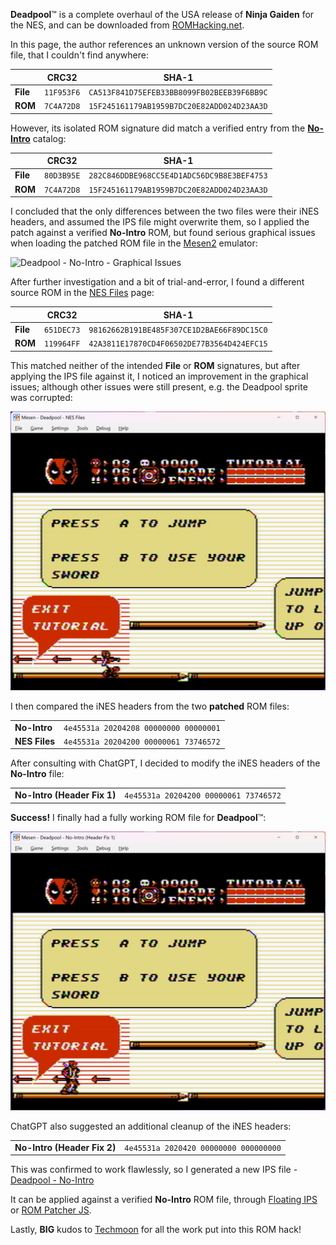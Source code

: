 
**Deadpool**™ is a complete overhaul of the USA release of **Ninja Gaiden** for the NES, and can be downloaded from [ROMHacking.net](https://www.romhacking.net/hacks/4723/).

In this page, the author references an unknown version of the source ROM file, that I couldn't find anywhere:

|          | **CRC32**  | **SHA-1**                                  |
| -------- | ---------- | ------------------------------------------ |
| **File** | `11F953F6` | `CA513F841D75EFEB33BB8099FB02BEEB39F6BB9C` |
| **ROM**  | `7C4A72D8` | `15F245161179AB1959B7DC20E82ADD024D23AA3D` |

However, its isolated ROM signature did match a verified entry from the **[No-Intro](https://datomatic.no-intro.org/index.php?page=show_record&s=45&n=1569)** catalog:

|          | **CRC32**  | **SHA-1**                                  |
| -------- | ---------- | ------------------------------------------ |
| **File** | `80D3B95E` | `282C846DDBE968CC5E4D1ADC56DC9B8E3BEF4753` |
| **ROM**  | `7C4A72D8` | `15F245161179AB1959B7DC20E82ADD024D23AA3D` |

I concluded that the only differences between the two files were their iNES headers, and assumed the IPS file might overwrite them, so I applied the patch against a verified **No-Intro** ROM, but found serious graphical issues when loading the patched ROM file in the [Mesen2](https://github.com/SourMesen/Mesen2) emulator:

![Deadpool - No-Intro - Graphical Issues](Attachments/Screenshots/Deadpool%20-%20No-Intro%20-%20Graphical%20Issues.png)

After further investigation and a bit of trial-and-error, I found a different source ROM in the [NES Files](https://www.nesfiles.com/NES/Ninja_Gaiden/) page:

|          | **CRC32**  | **SHA-1**                                  |
| -------- | ---------- | ------------------------------------------ |
| **File** | `651DEC73` | `98162662B191BE485F307CE1D2BAE66F89DC15C0` |
| **ROM**  | `119964FF` | `42A3811E17870CD4F06502DE77B3564D424EFC15` |

This matched neither of the intended **File** or **ROM** signatures, but after applying the IPS file against it, I noticed an improvement in the graphical issues; although other issues were still present, e.g. the Deadpool sprite was corrupted:

![Deadpool - NES Files - Graphical Issues](Attachments/Screenshots/Deadpool%20-%20NES%20Files%20-%20Graphical%20Issues.png)

I then compared the iNES headers from the two **patched** ROM files:

|               |                                       |
| ------------- | ------------------------------------- |
| **No-Intro**  | `4e45531a 20204208 00000000 00000001` |
| **NES Files** | `4e45531a 20204200 00000061 73746572` |

After consulting with ChatGPT, I decided to modify the iNES headers of the **No-Intro** file:

|                             |                                       |
| --------------------------- | ------------------------------------- |
| **No-Intro (Header Fix 1)** | `4e45531a 20204200 00000061 73746572` |

**Success!** I finally had a fully working ROM file for **Deadpool**™:

![Deadpool - No-Intro (Header Fix 1)](Attachments/Screenshots/Deadpool%20-%20No-Intro%20(Header%20Fix%201).png)

ChatGPT also suggested an additional cleanup of the iNES headers:

|                             |                                       |
| --------------------------- | ------------------------------------- |
| **No-Intro (Header Fix 2)** | `4e45531a 2020420 00000000 000000000` |

This was confirmed to work flawlessly, so I generated a new IPS file - [Deadpool - No-Intro](Attachments/Files/Deadpool%20-%20No-Intro.ips)

It can be applied against a verified **No-Intro** ROM file, through [Floating IPS](https://github.com/Alcaro/Flips) or [ROM Patcher JS](https://www.marcrobledo.com/RomPatcher.js/).

Lastly, **BIG** kudos to [Techmoon](https://www.romhacking.net/community/5543/) for all the work put into this ROM hack!
